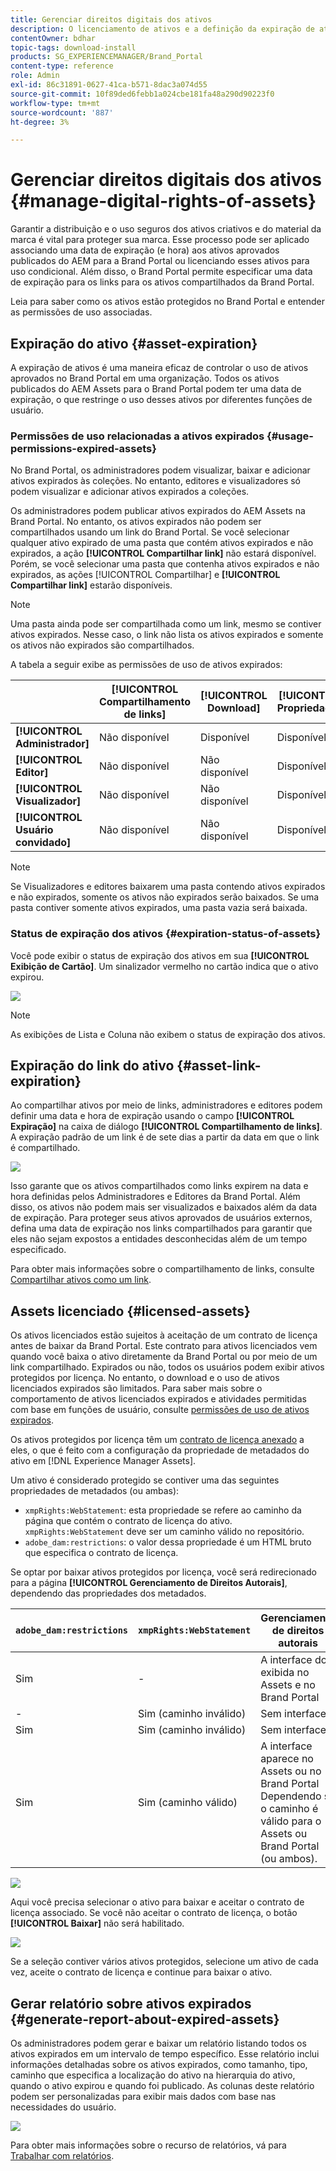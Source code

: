 ```yaml
---
title: Gerenciar direitos digitais dos ativos
description: O licenciamento de ativos e a definição da expiração de ativos e links compartilhados garantem o uso controlado desses ativos e os protege.
contentOwner: bdhar
topic-tags: download-install
products: SG_EXPERIENCEMANAGER/Brand_Portal
content-type: reference
role: Admin
exl-id: 86c31891-0627-41ca-b571-8dac3a074d55
source-git-commit: 10f89ded6febb1a024cbe181fa48a290d90223f0
workflow-type: tm+mt
source-wordcount: '887'
ht-degree: 3%

---
```


# Gerenciar direitos digitais dos ativos {#manage-digital-rights-of-assets}

Garantir a distribuição e o uso seguros dos ativos criativos e do material da marca é vital para proteger sua marca. Esse processo pode ser aplicado associando uma data de expiração (e hora) aos ativos aprovados publicados do AEM para a Brand Portal ou licenciando esses ativos para uso condicional. Além disso, o Brand Portal permite especificar uma data de expiração para os links para os ativos compartilhados da Brand Portal.

Leia para saber como os ativos estão protegidos no Brand Portal e entender as permissões de uso associadas.

## Expiração do ativo {#asset-expiration}

A expiração de ativos é uma maneira eficaz de controlar o uso de ativos aprovados no Brand Portal em uma organização. Todos os ativos publicados do AEM Assets para o Brand Portal podem ter uma data de expiração, o que restringe o uso desses ativos por diferentes funções de usuário.

### Permissões de uso relacionadas a ativos expirados {#usage-permissions-expired-assets}

No Brand Portal, os administradores podem visualizar, baixar e adicionar ativos expirados às coleções. No entanto, editores e visualizadores só podem visualizar e adicionar ativos expirados a coleções.

Os administradores podem publicar ativos expirados do AEM Assets na Brand Portal. No entanto, os ativos expirados não podem ser compartilhados usando um link do Brand Portal. Se você selecionar qualquer ativo expirado de uma pasta que contém ativos expirados e não expirados, a ação **[!UICONTROL Compartilhar link]** não estará disponível. Porém, se você selecionar uma pasta que contenha ativos expirados e não expirados, as ações [!UICONTROL Compartilhar] e **[!UICONTROL Compartilhar link]** estarão disponíveis.

>[!NOTE]
>
>Uma pasta ainda pode ser compartilhada como um link, mesmo se contiver ativos expirados. Nesse caso, o link não lista os ativos expirados e somente os ativos não expirados são compartilhados.

A tabela a seguir exibe as permissões de uso de ativos expirados:

|   | **[!UICONTROL Compartilhamento de links]** | **[!UICONTROL Download]** | **[!UICONTROL Propriedades]** | **[!UICONTROL Adicionar à coleção]** | **[!UICONTROL Excluir]** |
|---|---|---|---|---|---|
| **[!UICONTROL Administrador]** | Não disponível | Disponível | Disponível | Disponível | Disponível |
| **[!UICONTROL Editor]** | Não disponível | Não disponível | Disponível | Disponível | Não disponível |
| **[!UICONTROL Visualizador]** | Não disponível | Não disponível | Disponível | Disponível | Não disponível |
| **[!UICONTROL Usuário convidado]** | Não disponível | Não disponível | Disponível | Disponível | Não disponível |

>[!NOTE]
>
>Se Visualizadores e editores baixarem uma pasta contendo ativos expirados e não expirados, somente os ativos não expirados serão baixados. Se uma pasta contiver somente ativos expirados, uma pasta vazia será baixada.

### Status de expiração dos ativos {#expiration-status-of-assets}

Você pode exibir o status de expiração dos ativos em sua **[!UICONTROL Exibição de Cartão]**. Um sinalizador vermelho no cartão indica que o ativo expirou.

![](assets/expired_assets_cardview.png)

>[!NOTE]
>
>As exibições de Lista e Coluna não exibem o status de expiração dos ativos.

## Expiração do link do ativo {#asset-link-expiration}

Ao compartilhar ativos por meio de links, administradores e editores podem definir uma data e hora de expiração usando o campo **[!UICONTROL Expiração]** na caixa de diálogo **[!UICONTROL Compartilhamento de links]**. A expiração padrão de um link é de sete dias a partir da data em que o link é compartilhado.

![](assets/asset-link-sharing.png)

Isso garante que os ativos compartilhados como links expirem na data e hora definidas pelos Administradores e Editores da Brand Portal. Além disso, os ativos não podem mais ser visualizados e baixados além da data de expiração. Para proteger seus ativos aprovados de usuários externos, defina uma data de expiração nos links compartilhados para garantir que eles não sejam expostos a entidades desconhecidas além de um tempo especificado.

Para obter mais informações sobre o compartilhamento de links, consulte [Compartilhar ativos como um link](../using/brand-portal-link-share.md).

## Assets licenciado {#licensed-assets}

Os ativos licenciados estão sujeitos à aceitação de um contrato de licença antes de baixar da Brand Portal. Este contrato para ativos licenciados vem quando você baixa o ativo diretamente da Brand Portal ou por meio de um link compartilhado. Expirados ou não, todos os usuários podem exibir ativos protegidos por licença. No entanto, o download e o uso de ativos licenciados expirados são limitados. Para saber mais sobre o comportamento de ativos licenciados expirados e atividades permitidas com base em funções de usuário, consulte [permissões de uso de ativos expirados](../using/manage-digital-rights-of-assets.md#usage-permissions-expired-assets).

Os ativos protegidos por licença têm um [contrato de licença anexado](https://experienceleague.adobe.com/pt-br/docs/experience-manager-65/content/assets/administer/drm) a eles, o que é feito com a configuração da propriedade de metadados do ativo em [!DNL Experience Manager Assets].

Um ativo é considerado protegido se contiver uma das seguintes propriedades de metadados (ou ambas):

* `xmpRights:WebStatement`: esta propriedade se refere ao caminho da página que contém o contrato de licença do ativo. `xmpRights:WebStatement` deve ser um caminho válido no repositório.
* `adobe_dam:restrictions`: o valor dessa propriedade é um HTML bruto que especifica o contrato de licença.


Se optar por baixar ativos protegidos por licença, você será redirecionado para a página **[!UICONTROL Gerenciamento de Direitos Autorais]**, dependendo das propriedades dos metadados.

| `adobe_dam:restrictions` | `xmpRights:WebStatement` | Gerenciamento de direitos autorais |
| --- | --- | --- |
| Sim | - | A interface do é exibida no Assets e no Brand Portal |
| - | Sim (caminho inválido) | Sem interface |
| Sim | Sim (caminho inválido) | Sem interface |
| Sim | Sim (caminho válido) | A interface aparece no Assets ou no Brand Portal</br>Dependendo se o caminho é válido para o Assets ou Brand Portal (ou ambos). |

![](assets/asset-copyright-mgmt.png)

Aqui você precisa selecionar o ativo para baixar e aceitar o contrato de licença associado. Se você não aceitar o contrato de licença, o botão **[!UICONTROL Baixar]** não será habilitado.

![](assets/licensed-asset-download-2.png)

Se a seleção contiver vários ativos protegidos, selecione um ativo de cada vez, aceite o contrato de licença e continue para baixar o ativo.

## Gerar relatório sobre ativos expirados {#generate-report-about-expired-assets}

Os administradores podem gerar e baixar um relatório listando todos os ativos expirados em um intervalo de tempo específico. Esse relatório inclui informações detalhadas sobre os ativos expirados, como tamanho, tipo, caminho que especifica a localização do ativo na hierarquia do ativo, quando o ativo expirou e quando foi publicado. As colunas deste relatório podem ser personalizadas para exibir mais dados com base nas necessidades do usuário.

![](assets/assets-expired.png)

Para obter mais informações sobre o recurso de relatórios, vá para [Trabalhar com relatórios](../using/brand-portal-reports.md#work-with-reports).
